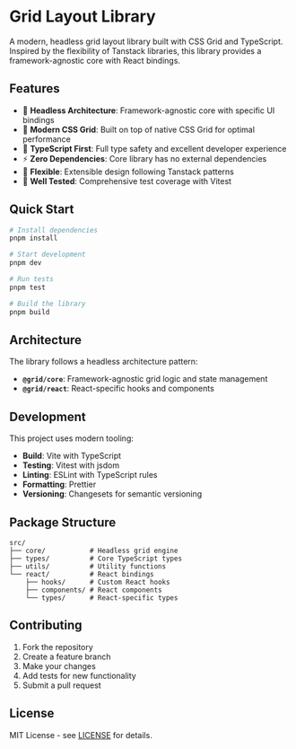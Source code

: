 # Grid Layout Library

A modern, headless grid layout library built with CSS Grid and TypeScript. Inspired by the flexibility of Tanstack libraries, this library provides a framework-agnostic core with React bindings.

## Features

- 🎯 **Headless Architecture**: Framework-agnostic core with specific UI bindings
- 🔧 **Modern CSS Grid**: Built on top of native CSS Grid for optimal performance
- 📝 **TypeScript First**: Full type safety and excellent developer experience  
- ⚡ **Zero Dependencies**: Core library has no external dependencies
- 🎨 **Flexible**: Extensible design following Tanstack patterns
- 🧪 **Well Tested**: Comprehensive test coverage with Vitest

## Quick Start

```bash
# Install dependencies
pnpm install

# Start development
pnpm dev

# Run tests
pnpm test

# Build the library
pnpm build
```

## Architecture

The library follows a headless architecture pattern:

- **`@grid/core`**: Framework-agnostic grid logic and state management
- **`@grid/react`**: React-specific hooks and components

## Development

This project uses modern tooling:

- **Build**: Vite with TypeScript
- **Testing**: Vitest with jsdom
- **Linting**: ESLint with TypeScript rules
- **Formatting**: Prettier
- **Versioning**: Changesets for semantic versioning

## Package Structure

```
src/
├── core/           # Headless grid engine
├── types/          # Core TypeScript types
├── utils/          # Utility functions
└── react/          # React bindings
    ├── hooks/      # Custom React hooks
    ├── components/ # React components
    └── types/      # React-specific types
```

## Contributing

1. Fork the repository
2. Create a feature branch
3. Make your changes
4. Add tests for new functionality
5. Submit a pull request

## License

MIT License - see [LICENSE](./LICENSE) for details.

